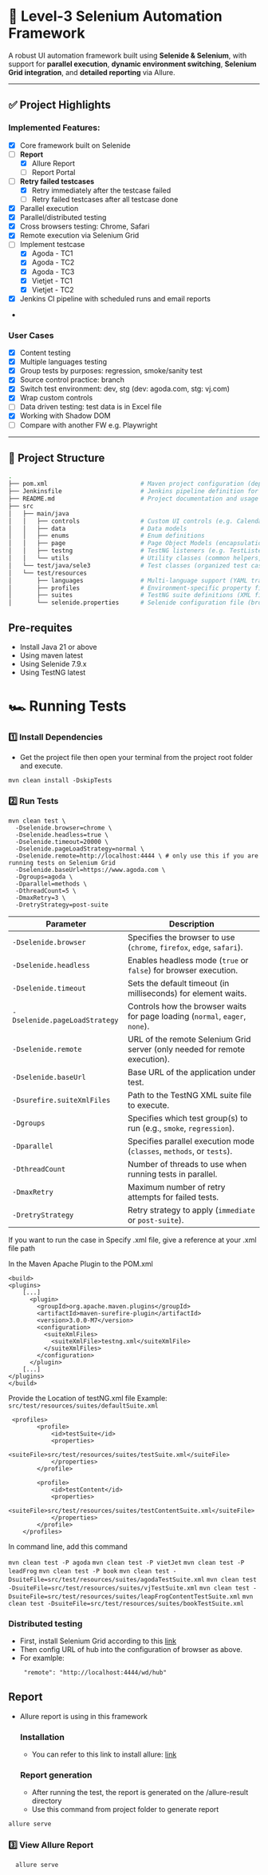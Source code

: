 # 🚀 Level-3 Selenium Automation Framework

A robust UI automation framework built using **Selenide & Selenium**, with support for **parallel execution**, **dynamic environment switching**, **Selenium Grid integration**, and **detailed reporting** via Allure.

---

## ✅ Project Highlights

### Implemented Features:
- [x] Core framework built on Selenide
- [ ] **Report**
  - [x] Allure Report
  - [ ] Report Portal
- [ ] **Retry failed testcases**
  - [x] Retry immediately after the testcase failed
  - [ ] Retry failed testcases after all testcase done
- [x] Parallel execution
- [x] Parallel/distributed testing
- [x] Cross browsers testing: Chrome, Safari
- [x] Remote execution via Selenium Grid
- [ ] Implement testcase
  - [x] Agoda - TC1
  - [x] Agoda - TC2
  - [x] Agoda - TC3
  - [x] Vietjet - TC1
  - [x] Vietjet - TC2
- [x] Jenkins CI pipeline with scheduled runs and email reports
- 
### User Cases
- [x] Content testing
- [x] Multiple languages testing
- [x] Group tests by purposes: regression, smoke/sanity test
- [x] Source control practice: branch
- [x] Switch test environment: dev, stg (dev: agoda.com, stg: vj.com)
- [x] Wrap custom controls
- [ ] Data driven testing: test data is in Excel file
- [x] Working with Shadow DOM
- [ ] Compare with another FW e.g. Playwright

---

## 📁 Project Structure

```bash
.
├── pom.xml                          # Maven project configuration (dependencies, plugins, build settings)
├── Jenkinsfile                      # Jenkins pipeline definition for CI/CD
├── README.md                        # Project documentation and usage guide
├── src
│   ├── main/java
│   │   ├── controls                 # Custom UI controls (e.g. Calendar wrapper)
│   │   ├── data                     # Data models
│   │   ├── enums                    # Enum definitions
│   │   ├── page                     # Page Object Models (encapsulation of page structure and actions)
│   │   ├── testng                   # TestNG listeners (e.g. TestListener, RetryAnalyzer)
│   │   └── utils                    # Utility classes (common helpers, configuration readers...)
│   └── test/java/sele3              # Test classes (organized test cases using Page Objects + TestNG)
│   └── test/resources
│       ├── languages                # Multi-language support (YAML translation/configuration files)
│       ├── profiles                 # Environment-specific property files (e.g. dev, staging, prod)
│       ├── suites                   # TestNG suite definitions (XML files grouping test cases)
│       └── selenide.properties      # Selenide configuration file (browser, timeout, screenshots, etc.)
```
## Pre-requites

- Install Java 21 or above
- Using maven latest
- Using Selenide 7.9.x
- Using TestNG latest

# 🏎️ Running Tests

### 1️⃣ Install Dependencies

- Get the project file then open your terminal from the project root folder and execute.

```
mvn clean install -DskipTests
```

### 2️⃣ Run Tests

```
mvn clean test \
  -Dselenide.browser=chrome \
  -Dselenide.headless=true \
  -Dselenide.timeout=20000 \
  -Dselenide.pageLoadStrategy=normal \
  -Dselenide.remote=http://localhost:4444 \ # only use this if you are running tests on Selenium Grid
  -Dselenide.baseUrl=https://www.agoda.com \
  -Dgroups=agoda \
  -Dparallel=methods \
  -DthreadCount=5 \
  -DmaxRetry=3 \
  -DretryStrategy=post-suite
  ```

| Parameter                     | Description                                                                  |
|-------------------------------|------------------------------------------------------------------------------|
| `-Dselenide.browser`          | Specifies the browser to use (`chrome`, `firefox`, `edge`, `safari`).        |
| `-Dselenide.headless`         | Enables headless mode (`true` or `false`) for browser execution.             |
| `-Dselenide.timeout`          | Sets the default timeout (in milliseconds) for element waits.                |
| `-Dselenide.pageLoadStrategy` | Controls how the browser waits for page loading (`normal`, `eager`, `none`). |
| `-Dselenide.remote`           | URL of the remote Selenium Grid server (only needed for remote execution).   |
| `-Dselenide.baseUrl`          | Base URL of the application under test.                                      |
| `-Dsurefire.suiteXmlFiles`    | Path to the TestNG XML suite file to execute.                                |
| `-Dgroups`                    | Specifies which test group(s) to run (e.g., `smoke`, `regression`).          |
| `-Dparallel`                  | Specifies parallel execution mode (`classes`, `methods`, or `tests`).        |
| `-DthreadCount`               | Number of threads to use when running tests in parallel.                     |
| `-DmaxRetry`                  | Maximum number of retry attempts for failed tests.                           |
| `-DretryStrategy`             | Retry strategy to apply (`immediate` or `post-suite`).                       |


If you want to run the case in Specify .xml file, give a reference at your .xml file path

In the Maven Apache Plugin to the POM.xml

```
<build>
<plugins>
    [...]
      <plugin>
        <groupId>org.apache.maven.plugins</groupId>
        <artifactId>maven-surefire-plugin</artifactId>
        <version>3.0.0-M7</version>
        <configuration>
          <suiteXmlFiles>
            <suiteXmlFile>testng.xml</suiteXmlFile>
          </suiteXmlFiles>
        </configuration>
      </plugin>
    [...]
</plugins>
</build>
```

Provide the Location of testNG.xml file
Example: `src/test/resources/suites/defaultSuite.xml`
```
 <profiles>
        <profile>
            <id>testSuite</id>
            <properties>
                <suiteFile>src/test/resources/suites/testSuite.xml</suiteFile>
            </properties>
        </profile>

        <profile>
            <id>testContent</id>
            <properties>
                <suiteFile>src/test/resources/suites/testContentSuite.xml</suiteFile>
            </properties>
        </profile>
    </profiles>
```
In command line, add this command

```mvn clean test -P agoda```
```mvn clean test -P vietJet```
```mvn clean test -P leadFrog```
```mvn clean test -P book```
```mvn clean test -DsuiteFile=src/test/resources/suites/agodaTestSuite.xml```
```mvn clean test -DsuiteFile=src/test/resources/suites/vjTestSuite.xml```
```mvn clean test -DsuiteFile=src/test/resources/suites/leapFrogContentTestSuite.xml```
```mvn clean test -DsuiteFile=src/test/resources/suites/bookTestSuite.xml```



### Distributed testing

- First, install Selenium Grid according to this [link](https://www.selenium.dev/documentation/grid/getting_started/)
- Then config URL of hub into the configuration of browser as above.
- For examlple:
  ```
   "remote": "http://localhost:4444/wd/hub"
  ```

## Report

- Allure report is using in this framework

  ### Installation
  - You can refer to this link to install allure: [link](https://docs.qameta.io/allure/#_installing_a_commandline)
  ### Report generation
  - After running the test, the report is generated on the /allure-result directory
  - Use this command from project folder to generate report

```cmd
allure serve
```

### 3️⃣ View Allure Report

```sh    
  allure serve
```

